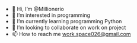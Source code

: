 - 👋 Hi, I’m @Millionerio
- 👀 I’m interested in programming
- 🌱 I’m currently learning programming Python
- 💞️ I’m looking to collaborate on work on project
- 📫 How to reach me work.space026@gmail.com

<!---
Millionerio/Millionerio is a ✨ special ✨ repository because its `README.md` (this file) appears on your GitHub profile.
You can click the Preview link to take a look at your changes.
--->
